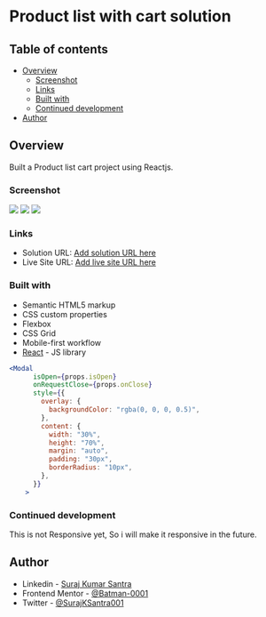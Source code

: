 # Product list with cart solution

## Table of contents

- [Overview](#overview)
  - [Screenshot](#screenshot)
  - [Links](#links)
  - [Built with](#built-with)
  - [Continued development](#continued-development)
- [Author](#author)

## Overview

Built a Product list cart project using Reactjs.

### Screenshot

![](../product-list-cart-project/public/assets/images/ss1.png)
![](../product-list-cart-project/public/assets/images/ss2.png)
![](../product-list-cart-project/public/assets/images/ss3.png)

### Links

- Solution URL: [Add solution URL here](https://your-solution-url.com)
- Live Site URL: [Add live site URL here](https://your-live-site-url.com)

### Built with

- Semantic HTML5 markup
- CSS custom properties
- Flexbox
- CSS Grid
- Mobile-first workflow
- [React](https://reactjs.org/) - JS library

```jsx
<Modal
      isOpen={props.isOpen}
      onRequestClose={props.onClose}
      style={{
        overlay: {
          backgroundColor: "rgba(0, 0, 0, 0.5)",
        },
        content: {
          width: "30%",
          height: "70%",
          margin: "auto",
          padding: "30px",
          borderRadius: "10px",
        },
      }}
    >

```

### Continued development

This is not Responsive yet, So i will make it responsive in the future.

## Author

- Linkedin - [Suraj Kumar Santra](https://www.linkedin.com/in/suraj-kumar-santra-a27139202?utm_source=share&utm_campaign=share_via&utm_content=profile&utm_medium=android_app)
- Frontend Mentor - [@Batman-0001](https://www.frontendmentor.io/profile/Batman-0001)
- Twitter - [@SurajKSantra001](https://x.com/SurajKSantra001?t=bTGVeFjvl4q3djcP9qf7PQ&s=09)
